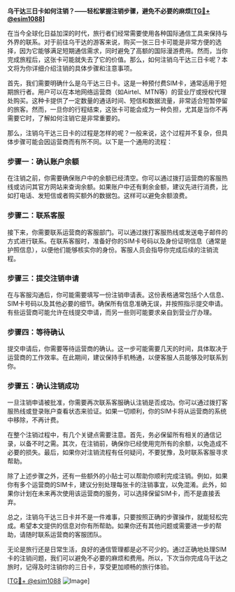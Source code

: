 **乌干达三日卡如何注销？——轻松掌握注销步骤，避免不必要的麻烦[[TG💪+ @esim1088](https://t.me/s/esim1088)]**

在当今全球化日益加深的时代，旅行者们经常需要使用各种国际通信工具来保持与外界的联系。对于前往乌干达的游客来说，购买一张三日卡可能是非常方便的选择，因为它能够满足短期通信需求，同时避免了高额的国际漫游费用。然而，当你完成旅程后，这张卡可能就失去了它的价值。那么，如何注销乌干达三日卡呢？本文将为你详细介绍注销的具体步骤和注意事项。

首先，我们需要明确什么是乌干达三日卡。这是一种预付费SIM卡，通常适用于短期旅行者。用户可以在本地网络运营商（如Airtel、MTN等）的营业厅或授权代理处购买。这种卡提供了一定数量的通话时间、短信和数据流量，非常适合短暂停留的旅客。然而，一旦你的行程结束，这张卡可能会成为一种负担，尤其是当你不再需要它时，了解如何注销它是非常重要的。

那么，注销乌干达三日卡的过程是怎样的呢？一般来说，这个过程并不复杂，但具体步骤可能会因运营商而有所不同。以下是一个通用的流程：

### 步骤一：确认账户余额

在注销之前，你需要确保账户中的余额已经清空。你可以通过拨打运营商的客服热线或访问其官方网站来查询余额。如果账户中还有剩余金额，建议先进行消费，比如打电话、发短信或者购买额外的数据包。这样可以避免余额浪费。

### 步骤二：联系客服

接下来，你需要联系运营商的客服部门。可以通过拨打客服热线或发送电子邮件的方式进行联系。在联系客服时，准备好你的SIM卡号码以及身份证明信息（通常是护照信息），以便他们能够核实你的身份。客服人员会指导你完成后续的注销流程。

### 步骤三：提交注销申请

在与客服沟通后，你可能需要填写一份注销申请表。这份表格通常包括个人信息、SIM卡号码以及其他必要的细节。确保所有信息准确无误，并按照指示提交申请。有些运营商可能允许在线提交申请，而另一些则可能要求亲自到营业厅办理。

### 步骤四：等待确认

提交申请后，你需要等待运营商的确认。这一步可能需要几天的时间，具体取决于运营商的工作效率。在此期间，建议保持手机畅通，以便客服人员能够及时联系到你。

### 步骤五：确认注销成功

一旦注销申请被批准，你需要再次联系客服确认注销是否成功。你可以通过拨打客服热线或登录账户查看状态来验证。如果一切顺利，你的SIM卡将从运营商的系统中移除，不再计费。

在整个注销过程中，有几个关键点需要注意。首先，务必保留所有相关的通信记录，以备不时之需。其次，在注销前，确保你已经使用完所有的余额，以免造成不必要的损失。最后，如果你对注销流程有任何疑问，不要犹豫，及时联系客服寻求帮助。

除了上述步骤之外，还有一些额外的小贴士可以帮助你顺利完成注销。例如，如果你有多个运营商的SIM卡，建议分别处理每张卡的注销事宜，以免混淆。此外，如果你计划在未来再次使用该运营商的服务，可以选择保留SIM卡，而不是直接丢弃。

总之，注销乌干达三日卡并不是一件难事，只要按照正确的步骤操作，就能轻松完成。希望本文提供的信息对你有所帮助。如果你还有其他问题或需要进一步的帮助，请随时联系运营商的客服团队。

无论是旅行还是日常生活，良好的通信管理都是必不可少的。通过正确地处理SIM卡的注销问题，我们可以避免不必要的麻烦和费用。所以，下次当你完成乌干达之旅时，记得及时注销你的三日卡，享受更加顺畅的旅行体验。

[[TG💪+ @esim1088](https://t.me/s/esim1088) ![Image](https://i.postimg.cc/4NQfJmqS/Snipaste-2025-05-13-00-14-12.png)]